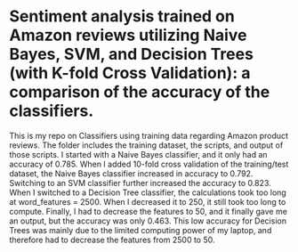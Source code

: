 # Sentiment analysis trained on Amazon reviews utilizing Naive Bayes, SVM, and Decision Trees (with K-fold Cross Validation): a comparison of the accuracy of the classifiers. 
  
This is my repo on Classifiers using training data regarding Amazon product reviews. The folder includes the training dataset, the scripts, and output of those scripts. I started with a Naive Bayes classifier, and it only had an accuracy of 0.785. When I added 10-fold cross validation of the training/test dataset, the Naive Bayes classifier increased in accuracy to 0.792. Switching to an SVM classifier further increased the accuracy to 0.823. When I switched to a Decision Tree classifier, the calculations took too long at word_features = 2500. When I decreased it to 250, it still took too long to compute. Finally, I had to decrease the features to 50, and it finally gave me an output, but the accuracy was only 0.463. This low accuracy for Decision Trees was mainly due to the limited computing power of my laptop, and therefore had to decrease the features from 2500 to 50.
